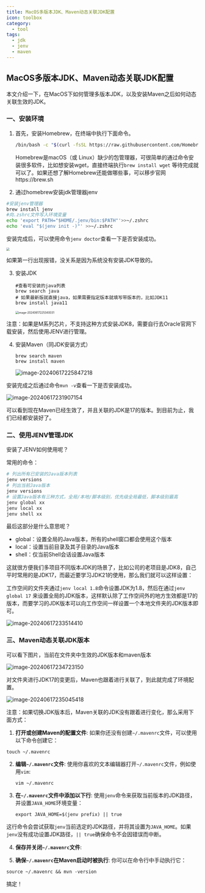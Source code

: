 ```yaml
---
title: MacOS多版本JDK、Maven动态关联JDK配置
icon: toolbox
category:
  - tool
tags:
  - jdk
  - jenv
  - maven
---
```

## MacOS多版本JDK、Maven动态关联JDK配置

本文介绍一下，在MacOS下如何管理多版本JDK，以及安装Maven之后如何动态关联生效的JDK。

### 一、安装环境

1. 首先，安装Homebrew，在终端中执行下面命令。

   ```bash
   /bin/bash -c "$(curl -fsSL https://raw.githubusercontent.com/Homebrew/install/HEAD/install.sh)"
   ```

   Homebrew是macOS（或 Linux）缺少的包管理器，可很简单的通过命令安装很多软件，比如想安装wget，直接终端执行`brew install wget` 等待完成就可以了。如果还想了解Homebrew还能做哪些事，可以移步官网https://brew.sh

2. 通过homebrew安装jdk管理器jenv

```bash
#安装jenv管理器
brew install jenv
#向.zshrc文件写入环境变量
echo 'export PATH="$HOME/.jenv/bin:$PATH"'>>~/.zshrc
echo 'eval "$(jenv init -)"' >>~/.zshrc
```

安装完成后，可以使用命令`jenv doctor`查看一下是否安装成功。

<img src="http://img.codeagles.com/miicoblog/image-20240617225034793.png" style="zoom:50%;" />

如果第一行出现报错，没关系是因为系统没有安装JDK导致的。

3. 安装JDK

   ```
   #查看可安装的java列表
   brew search java
   # 如果最新版就直接java，如果需要指定版本就填写带版本的，比如JDK11
   brew install java11
   ```

   <img src="http://img.codeagles.com/miicoblog/image-20240617225340031.png" alt="image-20240617225340031" style="zoom:50%;" />

注意：如果是M系列芯片，不支持这种方式安装JDK8，需要自行去Oracle官网下载安装，然后使用JENV进行管理。

4. 安装Maven（同JDK安装方式）

   ```
   brew search maven
   brew install maven
   
   ```

   ![image-20240617225847218](http://img.codeagles.com/miicoblog/image-20240617225847218.png)

安装完成之后通过命令`mvn -v`查看一下是否安装成功。

![image-20240617231907154](https://img.codeagles.com/miicoblog/image-20240617231907154.png)

可以看到现在Maven已经生效了，并且关联的JDK是17的版本。到目前为止，我们已经都安装好了。

### 二、使用JENV管理JDK

安装了JENV如何使用呢？

常用的命令：

```bash
# 列出所有已安装的Java版本列表
jenv versions
# 列出当前Java版本
jenv versions
# 设置Java版本有三种方式，全局/本地/脚本级别，优先级全局最低，脚本级别最高
jenv global xx
jenv local xx
jenv shell xx
```

最后这部分是什么意思呢？

- global：设置全局的Java版本，所有的shell窗口都会使用这个版本
- local：设置当前目录及其子目录的Java版本
- shell：仅当前Shell会话设置Java版本

这就很方便我们多项目不同版本JDK的场景了，比如公司的老项目是JDK8，自己平时常用的是JDK17，而最近要学习JDK21的使用，那么我们就可以这样设置：

工作空间的文件夹通过`jenv local 1.8`命令设置JDK为1.8，然后在通过`jenv global 17` 来设置全局的JDK版本，这样默认除了工作空间外的地方生效都是17的版本，而要学习的JDK版本可以向工作空间一样设置一个本地文件夹的JDK版本即可。

![image-20240617233514410](https://img.codeagles.com/miicoblog/image-20240617233514410.png)

### 三、Maven动态关联JDK版本

可以看下图片，当前在文件夹中生效的JDK版本和maven版本

![image-20240617234723150](https://img.codeagles.com/miicoblog/image-20240617234723150.png)

对文件夹进行JDK17的变更后，Maven也跟着进行关联了，到此就完成了环境配置。

![image-20240617235045418](https://img.codeagles.com/miicoblog/image-20240617235045418.png)

注意：如果切换JDK版本后，Maven关联的JDK没有跟着进行变化，那么采用下面方式：

1. **打开或创建Maven的配置文件**: 如果你还没有创建`~/.mavenrc`文件，可以使用以下命令创建它：

```
touch ~/.mavenrc
```

2. **编辑`~/.mavenrc`文件**: 使用你喜欢的文本编辑器打开`~/.mavenrc`文件，例如使用`vim`:

   ```
   vim ~/.mavenrc
   ```

3. **在`~/.mavenrc`文件中添加以下行**: 使用`jenv`命令来获取当前版本的JDK路径，并设置`JAVA_HOME`环境变量：

   ```
   export JAVA_HOME=$(jenv prefix) || true
   ```

这行命令会尝试获取`jenv`当前选定的JDK路径，并将其设置为`JAVA_HOME`。如果`jenv`没有成功设置JDK路径，`|| true`确保命令不会因错误而中断。

4. **保存并关闭`~/.mavenrc`文件**:

5. **确保`~/.mavenrc`在Maven启动时被执行**: 你可以在命令行中手动执行它：

```
source ~/.mavenrc && mvn -version
```

搞定！







